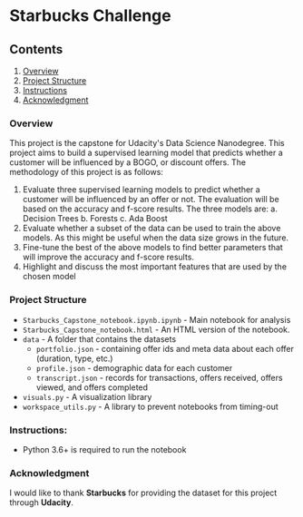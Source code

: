 # Starbucks Challenge

## Contents
1. [Overview](#overview)
2. [Project Structure](#projectStructure)
3. [Instructions](#instructions)
3. [Acknowledgment](#acknowledgment)

<a name="overview"></a>
### Overview
This project is the capstone for Udacity's Data Science Nanodegree.  This project aims to build a supervised learning model that predicts whether a customer will be influenced by a BOGO, or discount offers. The methodology of this project is as follows:
1. Evaluate three supervised learning models to predict whether a customer will be influenced by an offer or not. The evaluation will be based on the accuracy and f-score results. The three models are:
    a. Decision Trees
    b. Forests
    c. Ada Boost
2. Evaluate whether a subset of the data can be used to train the above models. As this might be useful when the data size grows in the future.
3. Fine-tune the best of the above models to find better parameters that will improve the accuracy and f-score results.
4. Highlight and discuss the most important features that are used by the chosen model

<a name="projectStructure"></a>
### Project Structure
- `Starbucks_Capstone_notebook.ipynb.ipynb` - Main notebook for analysis
- `Starbucks_Capstone_notebook.html` - An HTML version of the notebook.
- `data` - A folder that contains the datasets
  * `portfolio.json` - containing offer ids and meta data about each offer (duration, type, etc.)
  * `profile.json` - demographic data for each customer
  * `transcript.json` - records for transactions, offers received, offers viewed, and offers completed
- `visuals.py` - A visualization library
- `workspace_utils.py` - A library to prevent notebooks from timing-out

<a name="instructions"></a>
### Instructions:
* Python 3.6+ is required to run the notebook

<a name="acknowledgment"></a>
### Acknowledgment
I would like to thank **Starbucks** for providing the dataset for this project through **Udacity**.
